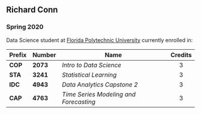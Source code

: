 ## Richard Conn

### Spring 2020 

Data Science student at [Florida Polytechnic University](https://www.floridapoly.edu) currently enrolled in: 

| Prefix | Number  | Name                                 |Credits|
|--------|---------|--------------------------------------|:-----:|
|**COP** |**2073** |*Intro to Data Science*               |    3  |
|**STA** |**3241** |*Statistical Learning*                |    3  |
|**IDC** |**4943** |*Data Analytics Capstone 2*           |    3  |
|**CAP** |**4763** |*Time Series Modeling and Forecasting*|    3  |
